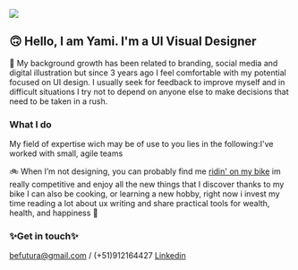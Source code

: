 ![](https://i.ibb.co/B6qF9P6/Untitled-1.jpg)

## 🙃 Hello, I am Yami. I'm a UI Visual Designer
🎨 My background growth has been related to branding, social media and digital illustration but since 3 years ago I feel comfortable with my potential focused on UI design. I usually seek for feedback to improve myself and in difficult situations I try not to depend on anyone else to make decisions that need to be taken in a rush. 

### What I do
My field of expertise wich may be of use to you lies in the following:I've worked with small, agile teams

🚲 When I’m not designing, you can probably find me [ridin' on my bike](https://www.instagram.com/yamicony/) im really competitive and enjoy all the new things that I discover thanks to my bike I can also be cooking, or learning a new hobby, right now i invest my time reading a lot about ux writing and share practical tools for wealth, health, and happiness 🎈

### ✨Get in touch✨
[befutura@gmail.com](mailto:barushev@gmail.com)
/ (+51)912164427
[Linkedin](https://www.linkedin.com/in/befutura/) 
